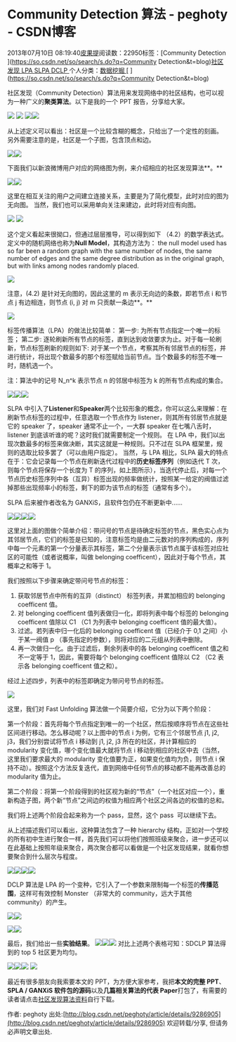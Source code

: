 
# Community Detection 算法 - peghoty - CSDN博客


2013年07月10日 08:19:40[皮果提](https://me.csdn.net/peghoty)阅读数：22950标签：[Community Detection																](https://so.csdn.net/so/search/s.do?q=Community Detection&t=blog)[社区发现																](https://so.csdn.net/so/search/s.do?q=社区发现&t=blog)[LPA																](https://so.csdn.net/so/search/s.do?q=LPA&t=blog)[SLPA																](https://so.csdn.net/so/search/s.do?q=SLPA&t=blog)[DCLP																](https://so.csdn.net/so/search/s.do?q=DCLP&t=blog)[
							](https://so.csdn.net/so/search/s.do?q=SLPA&t=blog)[
																					](https://so.csdn.net/so/search/s.do?q=LPA&t=blog)个人分类：[数据挖掘																](https://blog.csdn.net/peghoty/article/category/1451019)
[
																								](https://so.csdn.net/so/search/s.do?q=LPA&t=blog)
[
				](https://so.csdn.net/so/search/s.do?q=社区发现&t=blog)
[
			](https://so.csdn.net/so/search/s.do?q=社区发现&t=blog)
[
		](https://so.csdn.net/so/search/s.do?q=Community Detection&t=blog)

社区发现（Community Detection）算法用来发现网络中的社区结构，也可以视为一种广义的**聚类算法**。以下是我的一个 PPT 报告，分享给大家。

![](https://img-blog.csdn.net/20130710080810828)
![](https://img-blog.csdn.net/20130710080827046)
![](https://img-blog.csdn.net/20130710080848421)![](https://img-blog.csdn.net/20130710080858906)

从上述定义可以看出：社区是一个比较含糊的概念，只给出了一个定性的刻画。
另外需要注意的是，社区是一个子图，包含顶点和边。


![](https://img-blog.csdn.net/20130710080910046)![](https://img-blog.csdn.net/20130710080925218)


下面我们以新浪微博用户对应的网络图为例，来介绍相应的社区发现算法**。**

![](https://img-blog.csdn.net/20130710230336437)![](https://img-blog.csdn.net/20130710081002140)

这里在相互关注的用户之间建立连接关系，主要是为了简化模型，此时对应的图为无向图。
当然，我们也可以采用单向关注来建边，此时将对应有向图。


![](https://img-blog.csdn.net/20130710081011421)
![](https://img-blog.csdn.net/20130710081023734)

这个定义看起来很拗口，但通过层层推导，可以得到如下 （4.2）的数学表达式。定义中的随机网络也称为**Null Model**，其构造方法为：
the null model used has so far been a random graph with the same number of nodes, the same number of edges and the same degree distribution as in the original graph, but with links among nodes randomly placed.

![](https://img-blog.csdn.net/20130710081032203)

注意，(4.2) 是针对无向图的，因此这里的 m 表示无向边的条数，即若节点 i 和节点 j 有边相连，则节点 (i, j) 对 m 只贡献一条边**。**


![](https://img-blog.csdn.net/20130710081045968)

标签传播算法（LPA）的做法比较简单：
第一步: 为所有节点指定一个唯一的标签；
第二步: 逐轮刷新所有节点的标签，直到达到收敛要求为止。对于每一轮刷新，节点标签刷新的规则如下:
对于某一个节点，考察其所有邻居节点的标签，并进行统计，将出现个数最多的那个标签赋给当前节点。当个数最多的标签不唯一时，随机选一个。

注：算法中的记号 N_n^k 表示节点 n 的邻居中标签为 k 的所有节点构成的集合。


![](https://img-blog.csdn.net/20130710081059265)![](https://img-blog.csdn.net/20130710081109859)![](https://img-blog.csdn.net/20130710081127656)

SLPA 中引入了**Listener**和**Speaker**两个比较形象的概念，你可以这么来理解：在刷新节点标签的过程中，任意选取一个节点作为 listener，则其所有邻居节点就是它的
 speaker 了，speaker 通常不止一个，一大群 speaker 在七嘴八舌时，listener 到底该听谁的呢？这时我们就需要制定一个规则。
在 LPA 中，我们以出现次数最多的标签来做决断，其实这就是一种规则。只不过在 SLPA 框架里，规则的选取比较多罢了（可以由用户指定）。
当然，与 LPA 相比，SLPA 最大的特点在于：它会记录每一个节点在刷新迭代过程中的**历史标签序列**（例如迭代 T 次，则每个节点将保存一个长度为 T 的序列，如上图所示），当迭代停止后，对每一个节点历史标签序列中各（互异）标签出现的频率做统计，按照某一给定的阀值过滤掉那些出现频率小的标签，剩下的即为该节点的标签（通常有多个）。

SLPA 后来被作者改名为 GANXiS，且软件包仍在不断更新中......

![](https://img-blog.csdn.net/20130710081144093)![](https://img-blog.csdn.net/20130710081156312)![](https://img-blog.csdn.net/20130710081217531)![](https://img-blog.csdn.net/20130710081238796)

这里对上面的图做个简单介绍：带问号的节点是待确定标签的节点，黑色实心点为其邻居节点，它们的标签是已知的，注意标签均是由二元数对的序列构成的，序列中每一个元素的第一个分量表示其标签，第二个分量表示该节点属于该标签对应社区的可能性（或者说概率，叫做 belonging coefficent），因此对于每个节点，其概率之和等于 1。

我们按照以下步骤来确定带问号节点的标签：

1. 获取邻居节点中所有的互异（distinct） 标签列表，并累加相应的 belonging coefficent 值。
2. 对 belonging coefficent 值列表做归一化，即将列表中每个标签的 belonging coefficent 值除以 C1 （C1 为列表中 belonging coefficent 值的最大值）。
3. 过滤。若列表中归一化后的 belonging coefficent 值（已经介于 0,1 之间）小于某一阀值 p （事先指定的参数），则将对应的二元组从列表中删除。
4. 再一次做归一化。由于过滤后，剩余列表中的各 belonging coefficent 值之和不一定等于 1，因此，需要将每个 belonging coefficent 值除以 C2 （C2 表示各 belonging coefficent 值之和）。

经过上述四步，列表中的标签即确定为带问号节点的标签。


![](https://img-blog.csdn.net/20130710081251046)

这里，我们对 Fast Unfolding 算法做一个简要介绍，它分为以下两个阶段：

第一个阶段：首先将每个节点指定到唯一的一个社区，然后按顺序将节点在这些社区间进行移动。怎么移动呢？以上图中的节点 i 为例，它有三个邻居节点 j1, j2, j3，我们分别尝试将节点 i 移动到 j1, j2, j3 所在的社区，并计算相应的 modularity 变化值，哪个变化值最大就将节点 i 移动到相应的社区中去（当然，这里我们要求最大的 modularity 变化值要为正，如果变化值均为负，则节点 i 保持不动）。按照这个方法反复迭代，直到网络中任何节点的移动都不能再改善总的
 modularity 值为止。

第二个阶段：将第一个阶段得到的社区视为新的“节点”（一个社区对应一个），重新构造子图，两个新“节点”之间边的权值为相应两个社区之间各边的权值的总和。

我们将上述两个阶段合起来称为一个 pass，显然，这个 pass  可以继续下去。

从上述描述我们可以看出，这种算法包含了一种 hierarchy 结构，正如对一个学校的所有初中生进行聚合一样，首先我们可以将他们按照班级来聚合，进一步还可以在此基础上按照年级来聚合，两次聚合都可以看做是一个社区发现结果，就看你想要聚合到什么层次与程度。


![](https://img-blog.csdn.net/20130710081259937)![](https://img-blog.csdn.net/20130710081332703)![](https://img-blog.csdn.net/20130710081600890)![](https://img-blog.csdn.net/20130710081618796)

DCLP 算法是 LPA 的一个变种，它引入了一个参数来限制每一个标签的**传播范围**，这样可有效控制 Monster （非常大的 community，远大于其他 community）的产生。

![](https://img-blog.csdn.net/20130710081635531)![](https://img-blog.csdn.net/20130710081646109)

![](https://img-blog.csdn.net/20130710081702781)![](https://img-blog.csdn.net/20130710081715531)

最后，我们给出一些**实验结果**。
![](https://img-blog.csdn.net/20130710081724640)![](https://img-blog.csdn.net/20130710081736234)![](https://img-blog.csdn.net/20130710081752343)
对比上述两个表格可知：SDCLP 算法得到的 top 5 社区更为均匀。

![](https://img-blog.csdn.net/20130710081804093)![](https://img-blog.csdn.net/20130710081813234)![](https://img-blog.csdn.net/20130710081820625)
![](https://img-blog.csdn.net/20130710081842812)

最近有很多朋友向我索要本文的 PPT，为方便大家参考，我把**本文的完整 PPT**、**SPLA / GANXiS 软件包的源码**以及**几篇相关算法的代表 Paper**打包了，有需要的读者请点击[社区发现算法资料](http://download.csdn.net/detail/peghoty/6645011)自行下载。

作者: peghoty
出处:[http://blog.csdn.net/peghoty/article/details/9286905](http://blog.csdn.net/peghoty/article/details/9286905)
欢迎转载/分享, 但请务必声明文章出处.



